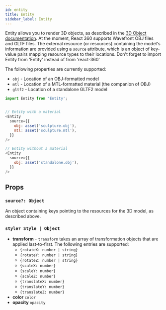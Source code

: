 ```yaml
---
id: entity
title: Entity
sidebar_label: Entity
---
```


Entity allows you to render 3D objects, as described in the [3D Object documentation](objects.md). At the moment, React 360 supports Wavefront OBJ files and GLTF files. The external resource (or resources) containing the model's information are provided using a `source` attribute, which is an object of key-value pairs mapping resource types to their locations. Don't forget to import Entity from 'Entity' instead of from 'react-360'


The following properties are currently supported:
 - `obj` - Location of an OBJ-formatted model
 - `mtl` - Location of a MTL-formatted material (the companion of OBJ)
 - `gltf2` - Location of a standalone GLTF2 model

```js
import Entity from 'Entity';


// Entity with a material
<Entity
  source={{
    obj: asset('sculpture.obj'),
    mtl: asset('sculpture.mtl'),
  }}
/>

// Entity without a material
<Entity
  source={{
    obj: asset('standalone.obj'),
  }}
/>
```

## Props

### `source?: Object`

An object containing keys pointing to the resources for the 3D model, as described above.

### `style? Style | Object`

 - **transform** - `transform` takes an array of transformation objects that are applied last-to-first. The following entries are supported:
   - `{rotateX: number | string}`
   - `{rotateY: number | string}`
   - `{rotateZ: number | string}`
   - `{scaleX: number}`
   - `{scaleY: number}`
   - `{scaleZ: number}`
   - `{translateX: number}`
   - `{translateY: number}`
   - `{translateZ: number}`
 - **color** `color`
 - **opacity** `opacity`
